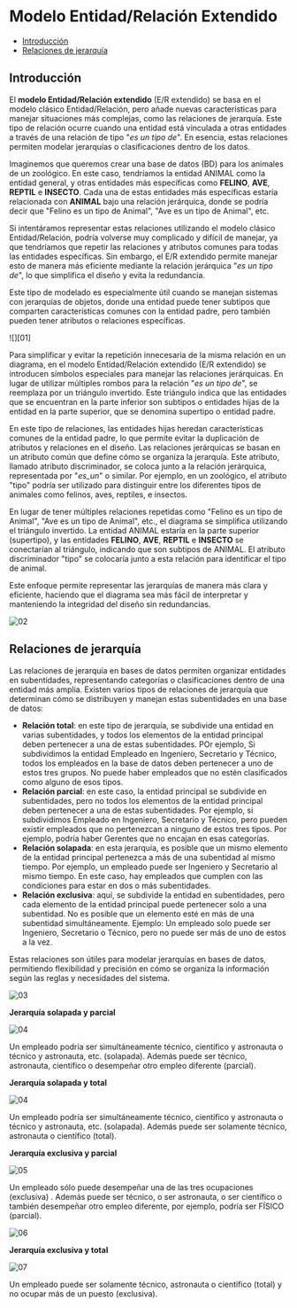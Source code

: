 # Modelo Entidad/Relación Extendido

* [Introducción](#introducción)
* [Relaciones de jerarquía](#relaciones-de-jerarquía)

## Introducción

El __modelo Entidad/Relación extendido__ (E/R extendido) se basa en el modelo clásico Entidad/Relación, pero añade nuevas características para manejar situaciones más complejas, como las relaciones de jerarquía. Este tipo de relación ocurre cuando una entidad está vinculada a otras entidades a través de una relación de tipo "_es un tipo de_". En esencia, estas relaciones permiten modelar jerarquías o clasificaciones dentro de los datos.

Imaginemos que queremos crear una base de datos (BD) para los animales de un zoológico. En este caso, tendríamos la entidad ANIMAL como la entidad general, y otras entidades más específicas como __FELINO__, __AVE__, __REPTIL__ e __INSECTO__. Cada una de estas entidades más específicas estaría relacionada con __ANIMAL__ bajo una relación jerárquica, donde se podría decir que "Felino es un tipo de Animal", "Ave es un tipo de Animal", etc.

Si intentáramos representar estas relaciones utilizando el modelo clásico Entidad/Relación, podría volverse muy complicado y difícil de manejar, ya que tendríamos que repetir las relaciones y atributos comunes para todas las entidades específicas. Sin embargo, el E/R extendido permite manejar esto de manera más eficiente mediante la relación jerárquica "_es un tipo de_", lo que simplifica el diseño y evita la redundancia.

Este tipo de modelado es especialmente útil cuando se manejan sistemas con jerarquías de objetos, donde una entidad puede tener subtipos que comparten características comunes con la entidad padre, pero también pueden tener atributos o relaciones específicas.

![][01]

Para simplificar y evitar la repetición innecesaria de la misma relación en un diagrama, en el modelo Entidad/Relación extendido (E/R extendido) se introducen símbolos especiales para manejar las relaciones jerárquicas. En lugar de utilizar múltiples rombos para la relación "_es un tipo de_", se reemplaza por un triángulo invertido. Este triángulo indica que las entidades que se encuentran en la parte inferior son subtipos o entidades hijas de la entidad en la parte superior, que se denomina supertipo o entidad padre.

En este tipo de relaciones, las entidades hijas heredan características comunes de la entidad padre, lo que permite evitar la duplicación de atributos y relaciones en el diseño. Las relaciones jerárquicas se basan en un atributo común que define cómo se organiza la jerarquía. Este atributo, llamado atributo discriminador, se coloca junto a la relación jerárquica, representada por "_es\_un_" o similar. Por ejemplo, en un zoológico, el atributo "tipo" podría ser utilizado para distinguir entre los diferentes tipos de animales como felinos, aves, reptiles, e insectos.

En lugar de tener múltiples relaciones repetidas como "Felino es un tipo de Animal", "Ave es un tipo de Animal", etc., el diagrama se simplifica utilizando el triángulo invertido. La entidad ANIMAL estaría en la parte superior (supertipo), y las entidades __FELINO__, __AVE__, __REPTIL__ e __INSECTO__ se conectarían al triángulo, indicando que son subtipos de ANIMAL. El atributo discriminador "tipo" se colocaría junto a esta relación para identificar el tipo de animal.

Este enfoque permite representar las jerarquías de manera más clara y eficiente, haciendo que el diagrama sea más fácil de interpretar y manteniendo la integridad del diseño sin redundancias.

![][02]

## Relaciones de jerarquía

Las relaciones de jerarquía en bases de datos permiten organizar entidades en subentidades, representando categorías o clasificaciones dentro de una entidad más amplia. Existen varios tipos de relaciones de jerarquía que determinan cómo se distribuyen y manejan estas subentidades en una base de datos:

* __Relación total__: en este tipo de jerarquía, se subdivide una entidad en varias subentidades, y todos los elementos de la entidad principal deben pertenecer a una de estas subentidades. POr ejemplo, Si subdividimos la entidad Empleado en Ingeniero, Secretario y Técnico, todos los empleados en la base de datos deben pertenecer a uno de estos tres grupos. No puede haber empleados que no estén clasificados como alguno de esos tipos.
* __Relación parcial__: en este caso, la entidad principal se subdivide en subentidades, pero no todos los elementos de la entidad principal deben pertenecer a una de estas subentidades. Por ejemplo, si subdividimos Empleado en Ingeniero, Secretario y Técnico, pero pueden existir empleados que no pertenezcan a ninguno de estos tres tipos. Por ejemplo, podría haber Gerentes que no encajan en esas categorías.
* __Relación solapada__: en esta jerarquía, es posible que un mismo elemento de la entidad principal pertenezca a más de una subentidad al mismo tiempo. Por ejemplo, un empleado puede ser Ingeniero y Secretario al mismo tiempo. En este caso, hay empleados que cumplen con las condiciones para estar en dos o más subentidades.
* __Relación exclusiva__: aquí, se subdivide la entidad en subentidades, pero cada elemento de la entidad principal puede pertenecer solo a una subentidad. No es posible que un elemento esté en más de una subentidad simultáneamente.
Ejemplo: Un empleado solo puede ser Ingeniero, Secretario o Técnico, pero no puede ser más de uno de estos a la vez.

Estas relaciones son útiles para modelar jerarquías en bases de datos, permitiendo flexibilidad y precisión en cómo se organiza la información según las reglas y necesidades del sistema.

![][03]

__Jerarquía solapada y parcial__

![][04]

Un empleado podría ser simultáneamente técnico, científico y astronauta o técnico y astronauta, etc. (solapada). Además puede ser técnico, astronauta, científico o desempeñar otro empleo diferente (parcial).

__Jerarquía solapada y total__

![][04]

Un empleado podría ser simultáneamente técnico, científico y astronauta o técnico y astronauta, etc. (solapada). Además puede ser solamente técnico, astronauta o científico (total).

__Jerarquía exclusiva y parcial__

![][05]

Un empleado sólo puede desempeñar una de las tres ocupaciones (exclusiva) . Además puede ser técnico, o ser astronauta, o ser científico o también desempeñar otro empleo diferente, por ejemplo, podría ser FÍSICO (parcial).

![][06]

__Jerarquía exclusiva y total__

![][07]

Un empleado puede ser solamente técnico, astronauta o científico (total) y no ocupar más de un puesto (exclusiva).

[02]: ../img/ut02/modelo-entidad-relacion-extendido/modelo-er-extendido01.png "02"
[03]: ../img/ut02/modelo-entidad-relacion-extendido/modelo-er-extendido02.png "03"
[04]: ../img/ut02/modelo-entidad-relacion-extendido/relaciones-jerarquia01.png "04"
[05]: ../img/ut02/modelo-entidad-relacion-extendido/relaciones-jerarquia02.png "05"
[06]: ../img/ut02/modelo-entidad-relacion-extendido/relaciones-jerarquia03.png "06"
[07]: ../img/ut02/modelo-entidad-relacion-extendido/relaciones-jerarquia04.png "07"
[08]: ../img/ut02/modelo-entidad-relacion-extendido/relaciones-jerarquia05.png "08"
